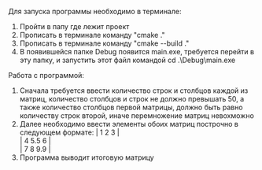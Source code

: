 Для запуска программы необходимо в терминале:
1) Пройти в папу где лежит проект
2) Прописать в терминале команду "cmake ."
3) Прописать в терминале команду "cmake --build ."
4) В появившейся папке Debug появится main.exe, требуется перейти в эту папку, и запустить этот файл командой cd .\Debug\main.exe

Работа с программой:
1) Сначала требуется ввести количество строк и столбцов каждой из матриц, количество столбцов и строк не должно превышать 50,
а также количество столбцов первой матрицы, должно быть равно количеству строк второй, иначе перемножение матриц невохможно
2) Далее необходимо ввести элементы обоих матриц построчно в следующем формате:
|  1  2   3   |<br/>
|  4  5.5 6   |<br/>
|  7  8   9.9 |<br/>
3) Программа выводит итоговую матрицу
